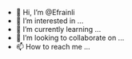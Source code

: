 - 👋 Hi, I’m @Efrainli
- 👀 I’m interested in ...
- 🌱 I’m currently learning ...
- 💞️ I’m looking to collaborate on ...
- 📫 How to reach me ...

<!---
Efrainli/Efrainli is a ✨ special ✨ repository because its `README.md` (this file) appears on your GitHub profile.
You can click the Preview link to take a look at your changes.
--->
